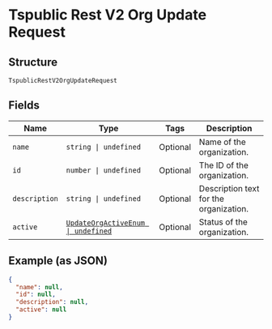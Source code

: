 
# Tspublic Rest V2 Org Update Request

## Structure

`TspublicRestV2OrgUpdateRequest`

## Fields

| Name | Type | Tags | Description |
|  --- | --- | --- | --- |
| `name` | `string \| undefined` | Optional | Name of the organization. |
| `id` | `number \| undefined` | Optional | The ID of the organization. |
| `description` | `string \| undefined` | Optional | Description text for the organization. |
| `active` | [`UpdateOrgActiveEnum \| undefined`](../../doc/models/update-org-active-enum.md) | Optional | Status of the organization. |

## Example (as JSON)

```json
{
  "name": null,
  "id": null,
  "description": null,
  "active": null
}
```

